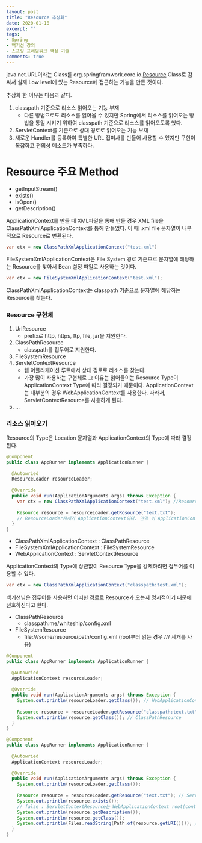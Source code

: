 ```yaml
---
layout: post 
title: "Resource 추상화"
date: 2020-01-18
excerpt: ""
tags: 
- Spring
- 백기선 강의
- 스프링 프레임워크 핵심 기술
comments: true 
---
```


java.net.URL이라는 Class를 org.springframwork.core.io.[Resource](https://docs.spring.io/spring-framework/docs/current/javadoc-api/org/springframework/core/io/Resource.html) Class로 감싸서 실제 Low level에 있는 Resource에 접근하는 기능을 만든 것이다.

추상화 한 이유는 다음과 같다.

1. classpath 기준으로 리소스 읽어오는 기능 부재
   * 다른 방법으로도 리소스를 읽어올 수 있지만 Spring에서 리소스를 읽어오는 방법을 통일 시키기 위하여 classpath 기준으로 리소스를 읽어오도록 했다.
2. ServletContext를 기준으로 상대 경로로 읽어오는 기능 부재
3. 새로운 Handler를 등록하여 특별한 URL 접미사를 만들어 사용할 수 있지만 구현이 복잡하고 편의성 메소드가 부족하다.



# Resource 주요 Method

* getInputStream()
* exists()
* isOpen()
* getDescription()



ApplicationContext를 만들 때 XML파일을 통해 만들 경우 XML  file을 ClassPathXmlApplicationContext를 통해 만들었다. 이 때 .xml file 문자열이 내부적으로 Resource로 변환된다.

```java
var ctx = new ClassPathXmlApplicationContext("test.xml")
```

FileSystemXmlApplicationContext은 File System 경로 기준으로 문자열에 해당하는 Resource를 찾아서 Bean 설정 파일로 사용하는 것이다.

```java
var ctx = new FileSystemXmlApplicationContext("test.xml");
```

ClassPathXmlApplicationContext는 classpath 기준으로 문자열에 해당하는 Resource를 찾는다.



### Resource 구현체

1. UrlResource
   * prefix로 http, https, ftp, file, jar을 지원한다.
2. ClassPathResource
   * classpath를 접두어로 지원한다.
3. FileSystemResource
4. ServletContextResource
   * 웹 어플리케이션 루트에서 상대 경로로 리소스를 찾는다.
   * 가장 많이 사용하는 구현체로 그 이유는 읽어들이는 Resource Type이 ApplicationContext Type에 따라 결정되기 때문이다. ApplicationContext는 대부분의 경우 WebApplicationContext를 사용한다. 따라서, ServletContextResource를 사용하게 된다.
5. ...



### 리소스 읽어오기

Resource의 Type은 Location 문자열과 ApplicationContext의 Type에 따라 결정 된다.

```java
@Component
public class AppRunner implements ApplicationRunner {
  
  @Autowried
  ResourceLoader resourceLoader;
  
  @Override
  public void run(ApplicationArguments args) throws Exception {
    var ctx = new ClassPathXmlApplicationContext("test.xml"); //Resource Type : ClassPathResource
    
    Resource resource = resourceLoader.getRosource("text.txt");
    // ResourceLoader자체가 ApplicationContext이다. 만약 이 ApplicationContext가 ClassPathXmlApplicationContext라면 location은 ClassPathXmlApplicationContext 기준으로 Resource를 읽어온다.
  }
}
```



* ClassPathXmlApplicationContext : ClassPathResource
* FileSystemXmlApplicationContext : FileSystemResource
* WebApplicationContext : ServletContextResource



ApplicationContext의 Type에 상관없이 Resource Type을 강제하려면 접두어를 이용할 수 있다.

```java
var ctx = new ClassPathXmlApplicationContext("classpath:test.xml");
```



백기선님은 접두어를 사용하면 어떠한 경로로 Resource가 오는지 명시적이기 때문에 선호하신다고 한다.

* ClassPathResource
  * classpath:me/whiteship/config.xml
* FileSystemResource
  * file:///some/resource/path/config.xml (root부터 읽는 경우 /// 세개를 사용)





```java
@Component
public class AppRunner implements ApplicationRunner {
  
  @Autowried
  ApplicationContext resourceLoader;
  
  @Override
  public void run(ApplicationArguments args) throws Exception {
    System.out.println(resourceLoader.getClass()); // WebApplicationContext을 상속한 AnnotationConfigServletWebServerApplicationContext
    
    Resource resource = resourceLoader.getResource("classpath:text.txt");
    System.out.println(resource.getClass()); // ClassPathResource
  }
}
```

```java
@Component
public class AppRunner implements ApplicationRunner {
  
  @Autowried
  ApplicationContext resourceLoader;
  
  @Override
  public void run(ApplicationArguments args) throws Exception {
    System.out.println(resourceLoader.getClass());
    
    Resource resource = resourceLoader.getResource("text.txt"); // ServletContextResource
    System.out.println(resource.exists());
    // false : ServletContextResource는 WebApplicationContext root(context path)부터 찾게 되는데 Spring boot의 내장형 tomcat에는 context path가 지정되어 있지 않아 Resource를 찾을 수 없다.
    System.out.println(resource.getDescription());
    System.out.println(resource.getClass());
    System.out.println(Files.readString(Path.of(resource.getURI()))); // 없는 File을 읽으려고 하기 때문에 Error
  }
}
```


